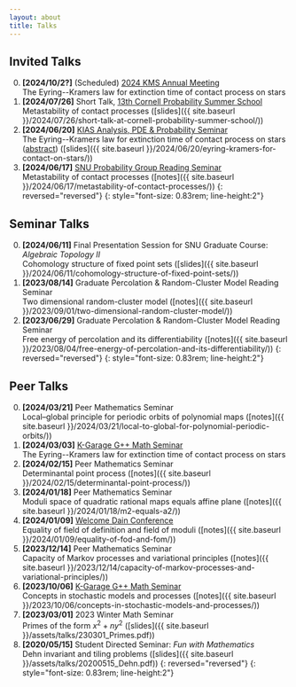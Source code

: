 ```yaml
---
layout: about
title: Talks
---
```


## Invited Talks

0. **[2024/10/2?]** (Scheduled) [2024 KMS Annual Meeting](https://www.kms.or.kr/conference/2024_fall/general/contents.html?period=88&idx=329)<br>
The Eyring--Kramers law for extinction time of contact process on stars
0. **[2024/07/26]** Short Talk, [13th Cornell Probability Summer School](https://math.cornell.edu/13th-cornell-probability-summer-school)<br>
Metastability of contact processes ([slides]({{ site.baseurl }}/2024/07/26/short-talk-at-cornell-probability-summer-school/))
0. **[2024/06/20]** [KIAS Analysis, PDE & Probability Seminar](http://newton.kias.re.kr/~appseminar/)<br>
The Eyring--Kramers law for extinction time of contact process on stars ([abstract](https://www.kias.re.kr/kias/activities/seminars/view.do?seqno=PGN1720240530-0003&menuNo=404003)) ([slides]({{ site.baseurl }}/2024/06/20/eyring-kramers-for-contact-on-stars/))
0. **[2024/06/17]** [SNU Probability Group Reading Seminar](https://sites.google.com/view/snuprob/seminar/reading-seminar?authuser=0)<br>
Metastability of contact processes ([notes]({{ site.baseurl }}/2024/06/17/metastability-of-contact-processes/))
{: reversed="reversed"}
{: style="font-size: 0.83rem; line-height:2"}



## Seminar Talks

0. **[2024/06/11]** Final Presentation Session for SNU Graduate Course: *Algebraic Topology II*<br>
Cohomology structure of fixed point sets ([slides]({{ site.baseurl }}/2024/06/11/cohomology-structure-of-fixed-point-sets/))
0. **[2023/08/14]** Graduate Percolation & Random-Cluster Model Reading Seminar<br>
Two dimensional random-cluster model ([notes]({{ site.baseurl }}/2023/09/01/two-dimensional-random-cluster-model/))
0. **[2023/06/29]** Graduate Percolation & Random-Cluster Model Reading Seminar<br>
Free energy of percolation and its differentiability ([notes]({{ site.baseurl }}/2023/08/04/free-energy-of-percolation-and-its-differentiability/))
{: reversed="reversed"}
{: style="font-size: 0.83rem; line-height:2"}



## Peer Talks

0. **[2024/03/21]** Peer Mathematics Seminar<br>
Local–global principle for periodic orbits of polynomial maps ([notes]({{ site.baseurl }}/2024/03/21/local-to-global-for-polynomial-periodic-orbits/))
0. **[2024/03/03]** [K-Garage G++ Math Seminar](https://sites.google.com/view/math-seminar)<br>
The Eyring--Kramers law for extinction time of contact process on stars
0. **[2024/02/15]** Peer Mathematics Seminar<br>
Determinantal point process ([notes]({{ site.baseurl }}/2024/02/15/determinantal-point-process/))
0. **[2024/01/18]** Peer Mathematics Seminar<br>
Moduli space of quadratic rational maps equals affine plane ([notes]({{ site.baseurl }}/2024/01/18/m2-equals-a2/))
0. **[2024/01/09]** [Welcome Dain Conference](https://sites.google.com/view/wdc2024/home?authuser=0)<br>
Equality of field of definition and field of moduli ([notes]({{ site.baseurl }}/2024/01/09/equality-of-fod-and-fom/))
0. **[2023/12/14]** Peer Mathematics Seminar<br>
Capacity of Markov processes and variational principles ([notes]({{ site.baseurl }}/2023/12/14/capacity-of-markov-processes-and-variational-principles/))
0. **[2023/10/06]** [K-Garage G++ Math Seminar](https://sites.google.com/view/math-seminar)<br>
Concepts in stochastic models and processes ([notes]({{ site.baseurl }}/2023/10/06/concepts-in-stochastic-models-and-processes/))
0. **[2023/03/01]** 2023 Winter Math Seminar<br>
Primes of the form $x^2+ny^2$ ([slides]({{ site.baseurl }}/assets/talks/230301_Primes.pdf))
0. **[2020/05/15]** Student Directed Seminar: *Fun with Mathematics*<br>
Dehn invariant and tiling problems ([slides]({{ site.baseurl }}/assets/talks/20200515_Dehn.pdf))
{: reversed="reversed"}
{: style="font-size: 0.83rem; line-height:2"}